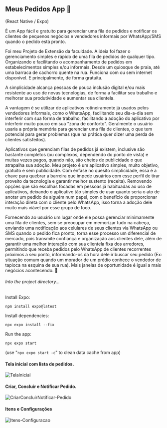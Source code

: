 ## Meus Pedidos App 📱
(React Native / Expo)

É um App fácil e gratuito para gerenciar uma fila de pedidos e notificar os clientes de pequenos negócios e vendedores informais por WhatsApp/SMS quando o pedido está pronto.

Foi meu Projeto de Extensão da faculdade. A ideia foi fazer o gerenciamento simples e rápido de uma fila de pedidos de qualquer tipo. Organizando e facilitando o acompanhamento de pedidos em estabelecimentos simples e/ou informais. Desde um quiosque de praia, até uma barraca de cachorro quente na rua. Funciona com ou sem internet disponível. E principalmente, de forma gratuita.

A simplicidade alcança pessoas de pouca inclusão digital e/ou mais resistente ao uso de novas tecnologias, de forma a facilitar seu trabalho e melhorar sua produtividade e aumentar sua clientela.

A vantagem é se utilizar de aplicativos rotineiramente já usados pelos vendedores informais, como o WhatsApp, facilitando seu dia-a-dia sem interferir com sua forma de trabalho, facilitando a adoção do aplicativo por interferir muito pouco em sua "zona de conforto". Geralmente o usuário usaria a própria memória para gerenciar uma fila de clientes, o que tem potencial para gerar problemas (que na prática quer dizer uma perda de clientes satisfeitos).

Aplicativos que gerenciam filas de pedidos já existem, inclusive são bastante completos (ou complexos, dependendo do ponto de vista) e muitas vezes pagos, quando não, são cheios de publicidade o que atrapalha sua adoção. Meu projeto é um aplicativo simples, muito objetivo, gratuito e sem publicidade. Com ênfase no quesito simplicidade, essa é a chave para quebrar a barreira que impede usuários com esse perfil de tirar proveito da tecnologia e garantir melhor sustento (receita). Removendo opções que são escolhas focadas em pessoas já habituadas ao uso de aplicativos, deixando o aplicativo tão simples de usar quanto seria o ato de anotar um pedido de alguém num papel, com o benefício de proporcionar interação direta com o cliente pelo WhatsApp, isso torna a adoção dele muito mais viável por esse grupo de foco.

Fornecendo ao usuário um lugar onde ele possa gerenciar minimamente uma fila de clientes, sem se preocupar em memorizar tudo na cabeça, enviando uma notificação aos celulares de seus clientes via WhatsApp ou SMS quando o pedido fica pronto, torna esse processo um diferencial de mercado, pois transmite confiança e organização aos clientes dele, além de garantir uma melhor interação com sua clientela fixa dos arredores, permitindo que receba pedidos pelo WhatsApp de clientes recorrentes próximos a seu ponto, informando-os da hora dele ir buscar seu pedido (Ex: situação comum quando um morador de um prédio conhece o vendedor de tapioca na esquina de sua rua). Mais janelas de oportunidade é igual a mais negócios acontecendo. 🙌


###### Into the project directory...


Install Expo: 

`npm install expo@latest`


Install dependencies:

`npx expo install --fix`


Run the app:

`npx expo start`

(use "`npx expo start -c`" to clean data cache from app)


#### Tela inicial com lista de pedidos.
![TelaInicial](https://github.com/user-attachments/assets/0148d03a-efd1-458b-b6bc-22b4be595671)


#### Criar, Concluir e Notificar Pedido.
![CriarConcluirNotificar-Pedido](https://github.com/user-attachments/assets/a830cc96-e67c-4dc8-9ab6-07ee1b6bc482)


#### Itens e Configurações
![Itens-Configuracao](https://github.com/user-attachments/assets/185e9429-3888-4081-8003-30d04f022367)

